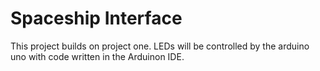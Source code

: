 # Spaceship Interface


This project builds on project one. LEDs will be controlled by the arduino uno with code written in the Arduinon IDE.
